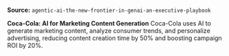 **Source:** `agentic-ai-the-new-frontier-in-genai-an-executive-playbook`

**Coca-Cola: AI for Marketing Content Generation**
Coca-Cola uses AI to generate marketing content, analyze consumer trends, and personalize advertising, reducing content creation time by 50% and boosting campaign ROI by 20%.
